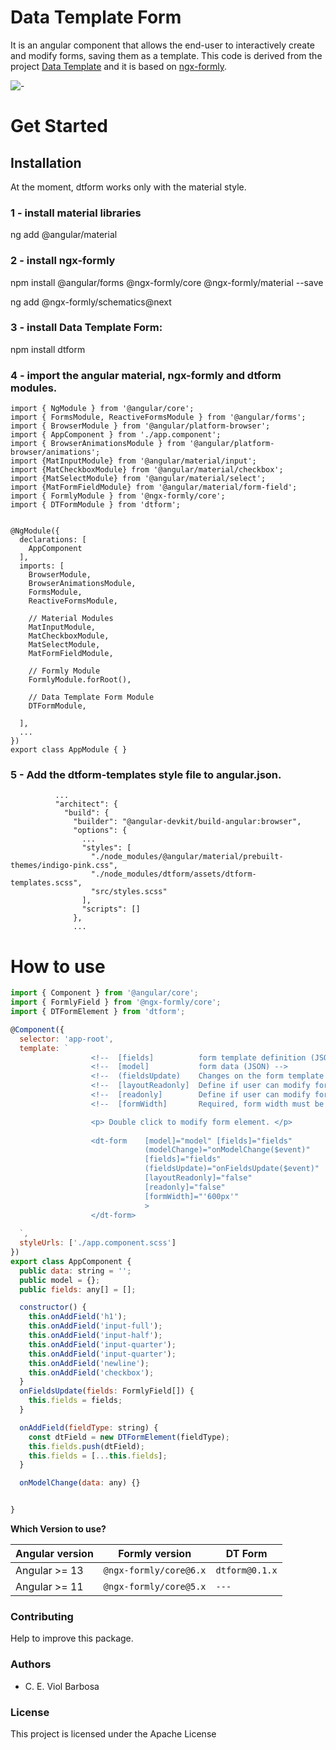 # Data Template Form
It is an angular component that allows the end-user to interactively create and modify forms, saving them as a template. 
This code is derived from the project [Data Template](https://www.data-templates.org/) and it is based on  [ngx-formly](https://github.com/ngx-formly/ngx-formly).

![-](../../example.gif)


# Get Started

## Installation

At the moment, dtform works only with the material style. 
### 1 - install material libraries
ng add @angular/material

### 2 - install ngx-formly
npm install @angular/forms @ngx-formly/core @ngx-formly/material --save

ng add @ngx-formly/schematics@next 

### 3 - install Data Template Form:
npm install dtform

### 4 - import the angular material, ngx-formly and dtform modules.

```
import { NgModule } from '@angular/core';
import { FormsModule, ReactiveFormsModule } from '@angular/forms';
import { BrowserModule } from '@angular/platform-browser';
import { AppComponent } from './app.component';
import { BrowserAnimationsModule } from '@angular/platform-browser/animations';
import {MatInputModule} from '@angular/material/input';
import {MatCheckboxModule} from '@angular/material/checkbox';
import {MatSelectModule} from '@angular/material/select';
import {MatFormFieldModule} from '@angular/material/form-field';
import { FormlyModule } from '@ngx-formly/core';
import { DTFormModule } from 'dtform';


@NgModule({
  declarations: [
    AppComponent
  ],
  imports: [
    BrowserModule,
    BrowserAnimationsModule,
    FormsModule, 
    ReactiveFormsModule,

    // Material Modules
    MatInputModule,
    MatCheckboxModule,
    MatSelectModule,
    MatFormFieldModule,

    // Formly Module
    FormlyModule.forRoot(),

    // Data Template Form Module
    DTFormModule,

  ],
  ...
})
export class AppModule { }
```

### 5 - Add the dtform-templates style file to angular.json.

```  
          ...
          "architect": {
            "build": {
              "builder": "@angular-devkit/build-angular:browser",
              "options": {
                ...
                "styles": [
                  "./node_modules/@angular/material/prebuilt-themes/indigo-pink.css",
                  "./node_modules/dtform/assets/dtform-templates.scss",
                  "src/styles.scss"
                ],
                "scripts": []
              },
              ...

```


# How to use

```JavaScript
import { Component } from '@angular/core';
import { FormlyField } from '@ngx-formly/core';
import { DTFormElement } from 'dtform';

@Component({
  selector: 'app-root',
  template: `
                  <!--  [fields]          form template definition (JSON)-->
                  <!--  [model]           form data (JSON) -->
                  <!--  (fieldsUpdate)    Changes on the form template -->
                  <!--  [layoutReadonly]  Define if user can modify form template -->
                  <!--  [readonly]        Define if user can modify form data -->
                  <!--  [formWidth]       Required, form width must be defined -->

                  <p> Double click to modify form element. </p>
         
                  <dt-form    [model]="model" [fields]="fields"  
                              (modelChange)="onModelChange($event)" 
                              [fields]="fields"
                              (fieldsUpdate)="onFieldsUpdate($event)"   
                              [layoutReadonly]="false"                  
                              [readonly]="false"                         
                              [formWidth]="'600px'"                    
                              >
                  </dt-form>
  	     
  `,
  styleUrls: ['./app.component.scss']
})
export class AppComponent {
  public data: string = '';
  public model = {};
  public fields: any[] = [];

  constructor() {
    this.onAddField('h1');
    this.onAddField('input-full');
    this.onAddField('input-half');
    this.onAddField('input-quarter');
    this.onAddField('input-quarter');
    this.onAddField('newline');
    this.onAddField('checkbox');
  }
  onFieldsUpdate(fields: FormlyField[]) {
    this.fields = fields;
  }

  onAddField(fieldType: string) {
    const dtField = new DTFormElement(fieldType);
    this.fields.push(dtField);
    this.fields = [...this.fields];
  }

  onModelChange(data: any) {}


}

```


**Which Version to use?**

| Angular version | Formly version         | DT Form     |
| --------------- | ---------------------- |-------------|
| Angular >= 13   | `@ngx-formly/core@6.x` | `dtform@0.1.x`|
| Angular >= 11   | `@ngx-formly/core@5.x` | `---`| 

### Contributing

Help to improve this package.

### Authors 

*   C. E. Viol Barbosa


### License

This project is licensed under the Apache License
